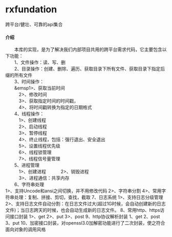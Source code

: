 # rxfundation
跨平台/健壮、可靠的api集合


#### 介绍
&emsp;&emsp;本库的实现，是为了解决我们内部项目共用的跨平台需求代码，它主要包含以下功能：   
&emsp;&emsp;1、文件操作：读、写、删  
&emsp;&emsp;2、目录操作：创建、删除、遍历、获取目录下所有文件、获取目录下指定后缀的所有文件   
&emsp;&emsp;3、时间操作：    
&emsp;&emsp;&emsp1>、获取当前时间    
&emsp;&emsp;&emsp;2>、修改时间     
&emsp;&emsp;&emsp;3>、获取指定时间的时间戳，   
&emsp;&emsp;&emsp;4>、将时间戳转换为指定的日期格式   
&emsp;&emsp;4、线程操作：    
&emsp;&emsp;&emsp;1>、创建线程     
&emsp;&emsp;&emsp;2>、启动线程    
&emsp;&emsp;&emsp;3>、暂停线程   
&emsp;&emsp;&emsp;4>、终止线程，包括：强行退出、安全退出   
&emsp;&emsp;&emsp;5>、设置线程优先级   
&emsp;&emsp;&emsp;6>、线程锁管理   
&emsp;&emsp;&emsp;7>、线程信号量管理    
&emsp;&emsp;5、进程管理    
&emsp;&emsp;&emsp;1>、创建进程
&emsp;&emsp;&emsp;2>、销毁进程   
&emsp;&emsp;&emsp;3>、进程通信：共享内存   
&emsp;&emsp;6、字符串处理   
	1>、支持Uncode和ansi之间切换，并不用修改代码
	2>、字符串分割
	4>、常用字符串处理：复制、拼接、剪切，查找，截取
7、日志系统
	1>、支持日志分级管理
	2>、支持日志文件自动分割：在日志文件过大(超过1G时候，会自动创建新的日志文件)；当日志跨天的时候，也会自动生成新的日志文件。
8、常用http、https访问接口封装
	1>、get
	2>、put
	3>、post
9、http协议解析封装
	1、get
	2、post
	3、put
10、加密接口封装，对openssl3.0加解密功能进行了二次封装，使之符合面向对象的调用风格